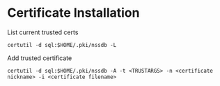 # Certificate Installation

List current trusted certs
```
certutil -d sql:$HOME/.pki/nssdb -L
```

Add trusted certificate
```
certutil -d sql:$HOME/.pki/nssdb -A -t <TRUSTARGS> -n <certificate nickname> -i <certificate filename>
```

